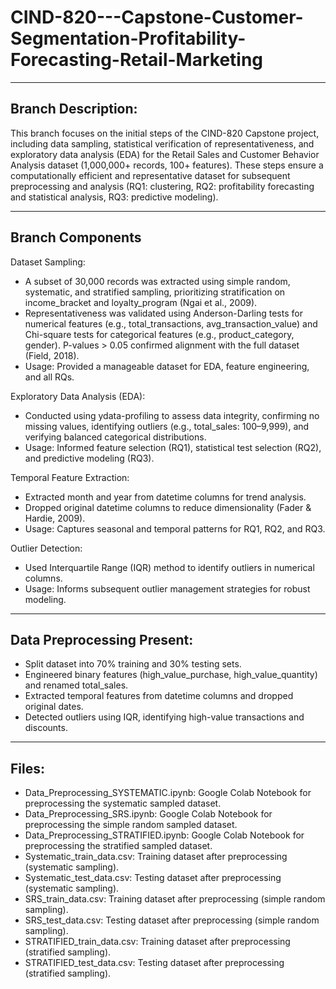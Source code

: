 # CIND-820---Capstone-Customer-Segmentation-Profitability-Forecasting-Retail-Marketing

---

## Branch Description:
This branch focuses on the initial steps of the CIND-820 Capstone project, including data sampling, statistical verification of representativeness, and exploratory data analysis (EDA) for the Retail Sales and Customer Behavior Analysis dataset (1,000,000+ records, 100+ features). These steps ensure a computationally efficient and representative dataset for subsequent preprocessing and analysis (RQ1: clustering, RQ2: profitability forecasting and statistical analysis, RQ3: predictive modeling).

---
## Branch Components
Dataset Sampling:
- A subset of 30,000 records was extracted using simple random, systematic, and stratified sampling, prioritizing stratification on income_bracket and loyalty_program (Ngai et al., 2009).
- Representativeness was validated using Anderson-Darling tests for numerical features (e.g., total_transactions, avg_transaction_value) and Chi-square tests for categorical features (e.g., product_category, gender). P-values > 0.05 confirmed alignment with the full dataset (Field, 2018).
- Usage: Provided a manageable dataset for EDA, feature engineering, and all RQs.

Exploratory Data Analysis (EDA):
- Conducted using ydata-profiling to assess data integrity, confirming no missing values, identifying outliers (e.g., total_sales: $100–$9,999), and verifying balanced categorical distributions.
- Usage: Informed feature selection (RQ1), statistical test selection (RQ2), and predictive modeling (RQ3).

Temporal Feature Extraction:
- Extracted month and year from datetime columns for trend analysis.
- Dropped original datetime columns to reduce dimensionality (Fader & Hardie, 2009).
- Usage: Captures seasonal and temporal patterns for RQ1, RQ2, and RQ3.

Outlier Detection:
- Used Interquartile Range (IQR) method to identify outliers in numerical columns.
- Usage: Informs subsequent outlier management strategies for robust modeling.

---
## Data Preprocessing Present:
- Split dataset into 70% training and 30% testing sets.
- Engineered binary features (high_value_purchase, high_value_quantity) and renamed total_sales.
- Extracted temporal features from datetime columns and dropped original dates.
- Detected outliers using IQR, identifying high-value transactions and discounts.

---
## Files:
- Data_Preprocessing_SYSTEMATIC.ipynb: Google Colab Notebook for preprocessing the systematic sampled dataset.
- Data_Preprocessing_SRS.ipynb: Google Colab Notebook for preprocessing the simple random sampled dataset.
- Data_Preprocessing_STRATIFIED.ipynb: Google Colab Notebook for preprocessing the stratified sampled dataset.
- Systematic_train_data.csv: Training dataset after preprocessing (systematic sampling).
- Systematic_test_data.csv: Testing dataset after preprocessing (systematic sampling).
- SRS_train_data.csv: Training dataset after preprocessing (simple random sampling).
- SRS_test_data.csv: Testing dataset after preprocessing (simple random sampling).
- STRATIFIED_train_data.csv: Training dataset after preprocessing (stratified sampling).
- STRATIFIED_test_data.csv: Testing dataset after preprocessing (stratified sampling).








